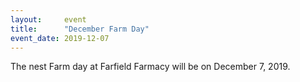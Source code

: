 ```yaml
---
layout: 	event
title:  	"December Farm Day"
event_date: 2019-12-07
---
```


The nest Farm day at Farfield Farmacy will be on December 7, 2019.